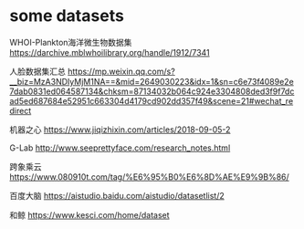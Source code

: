 # some datasets

WHOI-Plankton海洋微生物数据集 https://darchive.mblwhoilibrary.org/handle/1912/7341   
 
人脸数据集汇总 https://mp.weixin.qq.com/s?__biz=MzA3NDIyMjM1NA==&mid=2649030223&idx=1&sn=c6e73f4089e2e7dab0831ed064587134&chksm=87134032b064c924e3304808ded3f9f7dcad5ed687684e52951c663304d4179cd902dd357f49&scene=21#wechat_redirect    
  
机器之心 https://www.jiqizhixin.com/articles/2018-09-05-2  

G-Lab http://www.seeprettyface.com/research_notes.html  

跨象乘云 https://www.080910t.com/tag/%E6%95%B0%E6%8D%AE%E9%9B%86/  

百度大脑 https://aistudio.baidu.com/aistudio/datasetlist/2  

和鲸 https://www.kesci.com/home/dataset  
